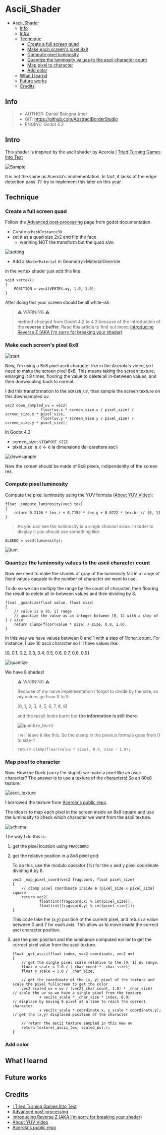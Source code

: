 # Ascii_Shader

- [Ascii\_Shader](#ascii_shader)
  - [Info](#info)
  - [Intro](#intro)
  - [Technique](#technique)
    - [Create a full screen quad](#create-a-full-screen-quad)
    - [Make each screen's pixel 8x8](#make-each-screens-pixel-8x8)
    - [Compute pixel luminosity](#compute-pixel-luminosity)
    - [Quantize the luminosity values to the ascii character count](#quantize-the-luminosity-values-to-the-ascii-character-count)
    - [Map pixel to character](#map-pixel-to-character)
    - [Add color](#add-color)
  - [What I learnd](#what-i-learnd)
  - [Future works](#future-works)
  - [Credits](#credits)

## Info

> - AUTHOR: Daniel Bologna (me)
> - GIT: https://github.com/AbstractBorderStudio
> - ENGINE: Godot 4.3

## Intro
This shader is inspired by the ascii shader by Acerola [I Tried Turning Games Into Text](https://www.youtube.com/watch?v=gg40RWiaHRY)

![Sample](imgs/duck.gif)

It is not the same as Acerola's implementation. In fact, it lacks of the edge detection pass. I'll try to implement this later on this year.

## Technique

### Create a full screen quad

Follow the [Advanced post-processing](https://docs.godotengine.org/en/stable/tutorials/shaders/advanced_postprocessing.html) page from godot documentation.  

- Create a `MeshInstance3D`
- set it as a quad size 2x2 and flip the face
  - warining NOT the transform but the _quad size_.

![setting](imgs/setting.png)

- Add a `ShaderMaterial` in Geometry>MaterialOverride

in the vertex shader just add this line:

```
void vertex() 
{
	POSITION = vec4(VERTEX.xy, 1.0, 1.0);
}
```

After doing this your screen should be all white-ish.

> ⚠️ WARNING ⚠️ 
> 
> method changed from Godot 4.2 to 4.3 because of the introduction of the **reverse z buffer**. Read this article to find out more: [Introducing Reverse Z (AKA I'm sorry for breaking your shader)](https://godotengine.org/article/introducing-reverse-z/)

### Make each screen's pixel 8x8

![start](imgs/start.png)

Now, I'm using a 8x8 pixel ascii character like in the Acerola's video, so I need to make the screen pixel 8x8. This means taking the screen texture, enlarging it 8 times, flooring the value to delete all in-between values, and then donwscaling back to normal.

I did this transformation to the `SCREEN_UV`, than sample the screen texture on this downsampled uv.

```
vec2 down_sampled_uv = vec2(
                floor(uv.x * screen_size.x / pixel_size) / screen_size.x * pixel_size, 
                floor(uv.y * screen_size.y / pixel_size) / screen_size.y * pixel_size);
```

In Godot 4.3

- screen_size: `VIEWPORT_SIZE`
- pixel_size: `8.0` <- è la dimensione del carattere ascii


![downsample](imgs/downsample.png)

Now the screen should be made of 8x8 pixels, indipendenlty of the screen res.

### Compute pixel luminosity

Compute the pixel luminosity using the YUV formula ([About YUV Video](https://learn.microsoft.com/en-us/windows/win32/medfound/about-yuv-video)):

```
float _compute_luminosity(vec3 tex)
{
	return 0.2126 * tex.r + 0.7152 * tex.g + 0.0722 * tex.b; // [0, 1]
}
```

> As you can see the luminosity is a single channel value. In order to display it you should use something like:

```
ALBEDO = vec3(luminosity);
```

![lum](imgs/lum.png)

### Quantize the luminosity values to the ascii character count

Now we need to make the shades of gray of the luminosity fall in a range of fixed values eaquale to the number of character we want to use.

To do so we can multiply the range by the count of character, then flooring the result to delete all in-between values and then dividing by 8.

```
float _quantize(float value, float size)
{
	// value is a [0, 1] range
	// quantize the value as an integer between [0, 1] with a step of 1 / size
	return clamp(floor(value * size) / size, 0.0, 1.0);
}
```

In this way we have values between 0 and 1 with a step of 1/char_count. For instance, I use 10 ascii character so I'll have values like:

[0, 0.1, 0.2, 0.3, 0.4, 0.5, 0.6, 0.7, 0.8, 0.9]

![quantize](imgs/quantize.png)

We have 8 shades!

> ⚠️ WARNING ⚠️ 
>
> Because of my naive implementation I forgot to divide by the size, so my values go from 0 to 9
> 
> [0, 1, 2, 3, 4, 5, 6, 7, 8, 9]
>
> and the result looks burnt but **the information is still there**:
>
> ![quantize_burnt](imgs/quantize_burnt.png)
>
> I will leave it like this. So the clamp in the previus formula goes from 0 to size-1
>
> `return clamp(floor(value * size), 0.0, size - 1.0);`

### Map pixel to character

Now. How the Duck (sorry I'm stupid) we make a pixel like an ascii character? The answer is to use a texture of the characters! So an 80x8 texture:

![ascii_texture](imgs/ascii.png)

I borrowed the texture from [Acerola's public repo](https://github.com/GarrettGunnell/AcerolaFX/tree/main/Textures).

The idea is to map each pixel in the screen inside an 8x8 square and use the luminosity to check which character we want from the ascii texture.

![schema](imgs/schema.png)

The way I do this is:

1. get the pixel location using `FRAGCOORD`
2. get the relative position in a 8x8 pixel grid:
 
    To do this, use the modulo operator (%) for the x and y pixel coordinate dividing it by 8.

    ```
    vec2 _map_pixel_coord(vec2 fragcoord, float pixel_size)
    {
        // clamp pixel coordinate inside a (pixel_size x pixel_size) square
        return vec2(
                float(int(fragcoord.x) % int(pixel_size)), 
                float(int(fragcoord.y) % int(pixel_size)));
    }
    ```

    This code take the (x,y) position of the current pixel, and return a value between 0 and 7 for each axis. This allow us to move inside the correct asci character position.
3. use the pixel position and the luminance computed earlier to get the correct pixel value from the ascii texture.
   
    ```
    float _get_ascii(float index, vec2 coordinate, vec2 uv)
    {
        // get the single pixel scale relative to the [0, 1] uv range.
        float x_scale = 1.0 / (_char_count * _char_size);
        float y_scale = 1.0 / _char_size;
        
        // get the coordinate of the (x, y) pixel of the texture and scale the pixel fullscreen to get the color
        vec2 scaled_uv = uv / (vec2(_char_count, 1.0) * _char_size) 		// scale the uv so we have a single pixel from the texture
                + vec2(x_scale * _char_size * index, 0.0) 					// displace by moving 8 pixel at a time to reach the correct character
                + vec2(x_scale * coordinate.x, y_scale * coordinate.y); 	// get the (x,y) displaced position of the character
        
        // return the ascii texture sampled in this new uv
        return texture(_ascii_tex, scaled_uv).r;
    }
    ```

### Add color

## What I learnd

## Future works

## Credits

- [I Tried Turning Games Into Text](https://www.youtube.com/watch?v=gg40RWiaHRY)
- [Advanced post-processing](https://docs.godotengine.org/en/stable/tutorials/shaders/advanced_postprocessing.html)
- [Introducing Reverse Z (AKA I'm sorry for breaking your shader)](https://godotengine.org/article/introducing-reverse-z/)
- [About YUV Video](https://learn.microsoft.com/en-us/windows/win32/medfound/about-yuv-video)
- [Acerola's public repo](https://github.com/GarrettGunnell/AcerolaFX/tree/main/Textures)